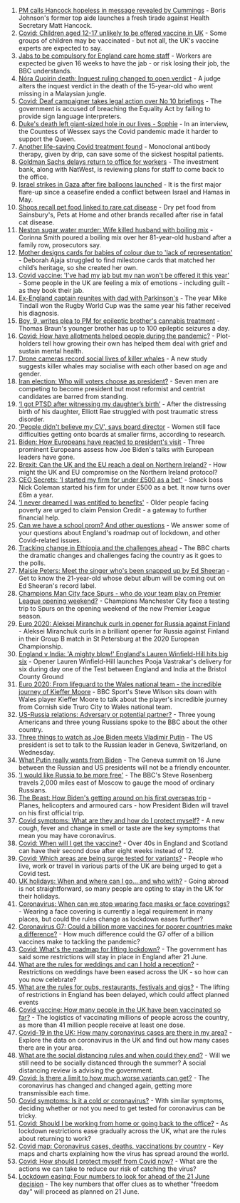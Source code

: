 1. [PM calls Hancock hopeless in message revealed by Cummings](https://www.bbc.co.uk/news/uk-politics-57498845) - Boris Johnson's former top aide launches a fresh tirade against Health Secretary Matt Hancock.
2. [Covid: Children aged 12-17 unlikely to be offered vaccine in UK](https://www.bbc.co.uk/news/health-57496074) - Some groups of children may be vaccinated - but not all, the UK's vaccine experts are expected to say.
3. [Jabs to be compulsory for England care home staff](https://www.bbc.co.uk/news/uk-57492264) - Workers are expected be given 16 weeks to have the jab - or risk losing their job, the BBC understands.
4. [Nóra Quoirin death: Inquest ruling changed to open verdict](https://www.bbc.co.uk/news/uk-england-london-57496395) - A judge alters the inquest verdict in the death of the 15-year-old who went missing in a Malaysian jungle.
5. [Covid: Deaf campaigner takes legal action over No 10 briefings](https://www.bbc.co.uk/news/uk-57496730) - The government is accused of breaching the Equality Act by failing to provide sign language interpreters.
6. [Duke's death left giant-sized hole in our lives - Sophie](https://www.bbc.co.uk/news/uk-57489426) - In an interview, the Countess of Wessex says the Covid pandemic made it harder to support the Queen.
7. [Another life-saving Covid treatment found](https://www.bbc.co.uk/news/health-57488150) - Monoclonal antibody therapy, given by drip, can save some of the sickest hospital patients.
8. [Goldman Sachs delays return to office for workers](https://www.bbc.co.uk/news/business-57494393) - The investment bank, along with NatWest, is reviewing plans for staff to come back to the office.
9. [Israel strikes in Gaza after fire balloons launched](https://www.bbc.co.uk/news/world-middle-east-57492745) - It is the first major flare-up since a ceasefire ended a conflict between Israel and Hamas in May.
10. [Shops recall pet food linked to rare cat disease](https://www.bbc.co.uk/news/business-57486596) - Dry pet food from Sainsbury's, Pets at Home and other brands recalled after rise in fatal cat disease.
11. [Neston sugar water murder: Wife killed husband with boiling mix](https://www.bbc.co.uk/news/uk-england-merseyside-57496373) - Corinna Smith poured a boiling mix over her 81-year-old husband after a family row, prosecutors say.
12. [Mother designs cards for babies of colour due to 'lack of representation'](https://www.bbc.co.uk/news/uk-england-london-57444540) - Deborah Ajaja struggled to find milestone cards that matched her child’s heritage, so she created her own.
13. [Covid vaccine: 'I've had my jab but my nan won't be offered it this year'](https://www.bbc.co.uk/news/newsbeat-57390412) - Some people in the UK are feeling a mix of emotions - including guilt - as they book their jab.
14. [Ex-England captain reunites with dad with Parkinson's](https://www.bbc.co.uk/news/uk-57497606) - The year Mike Tindall won the Rugby World Cup was the same year his father received his diagnosis.
15. [Boy, 9, writes plea to PM for epileptic brother's cannabis treatment](https://www.bbc.co.uk/news/uk-england-merseyside-57494694) - Thomas Braun's younger brother has up to 100 epileptic seizures a day.
16. [Covid: How have allotments helped people during the pandemic?](https://www.bbc.co.uk/news/uk-england-essex-57438179) - Plot-holders tell how growing their own has helped them deal with grief and sustain mental health.
17. [Drone cameras record social lives of killer whales](https://www.bbc.co.uk/news/science-environment-57486901) - A new study suggests killer whales may socialise with each other based on age and gender.
18. [Iran election: Who will voters choose as president?](https://www.bbc.co.uk/news/world-middle-east-57489539) - Seven men are competing to become president but most reformist and centrist candidates are barred from standing.
19. [‘I got PTSD after witnessing my daughter’s birth’](https://www.bbc.co.uk/news/stories-57442294) - After the distressing birth of his daughter, Elliott Rae struggled with post traumatic stress disorder.
20. ['People didn't believe my CV', says board director](https://www.bbc.co.uk/news/business-57486592) - Women still face difficulties getting onto boards at smaller firms, according to research.
21. [Biden: How Europeans have reacted to president's visit](https://www.bbc.co.uk/news/world-europe-57489588) - Three prominent Europeans assess how Joe Biden's talks with European leaders have gone.
22. [Brexit: Can the UK and the EU reach a deal on Northern Ireland?](https://www.bbc.co.uk/news/57475591) - How might the UK and EU compromise on the Northern Ireland protocol?
23. [CEO Secrets: 'I started my firm for under £500 as a bet'](https://www.bbc.co.uk/news/business-57470671) - Snack boss Nick Coleman started his firm for under £500 as a bet. It now turns over £6m a year.
24. ['I never dreamed I was entitled to benefits'](https://www.bbc.co.uk/news/business-57484790) - Older people facing poverty are urged to claim Pension Credit - a gateway to further financial help.
25. [Can we have a school prom? And other questions](https://www.bbc.co.uk/news/world-asia-china-51176409) - We answer some of your questions about England's roadmap out of lockdown, and other Covid-related issues.
26. [Tracking change in Ethiopia and the challenges ahead](https://www.bbc.co.uk/news/world-africa-57428039) - The BBC charts the dramatic changes and challenges facing the country as it goes to the polls.
27. [Maisie Peters: Meet the singer who's been snapped up by Ed Sheeran](https://www.bbc.co.uk/news/entertainment-arts-57468169) - Get to know the 21-year-old whose debut album will be coming out on Ed Sheeran's record label.
28. [Champions Man City face Spurs - who do your team play on Premier League opening weekend?](https://www.bbc.co.uk/sport/football/57494358) - Champions Manchester City face a testing trip to Spurs on the opening weekend of the new Premier League season.
29. [Euro 2020: Aleksei Miranchuk curls in opener for Russia against Finland](https://www.bbc.co.uk/sport/av/football/57501032) - Aleksei Miranchuk curls in a brilliant opener for Russia against Finland in their Group B match in St Petersburg at the 2020 European Championship.
30. [England v India: 'A mighty blow!' England's Lauren Winfield-Hill hits big six](https://www.bbc.co.uk/sport/av/cricket/57498056) - Opener Lauren Winfield-Hill launches Pooja Vastrakar's delivery for six during day one of the Test between England and India at the Bristol County Ground
31. [Euro 2020: From lifeguard to the Wales national team - the incredible journey of Kieffer Moore](https://www.bbc.co.uk/sport/av/football/57500414) - BBC Sport's Steve Wilson sits down with Wales player Kieffer Moore to talk about the player's incredible journey from Cornish side Truro City to Wales national team.
32. [US-Russia relations: Adversary or potential partner?](https://www.bbc.co.uk/news/world-us-canada-57421275) - Three young Americans and three young Russians spoke to the BBC about the other country.
33. [Three things to watch as Joe Biden meets Vladimir Putin](https://www.bbc.co.uk/news/world-us-canada-57427057) - The US president is set to talk to the Russian leader in Geneva, Switzerland, on Wednesday.
34. [What Putin really wants from Biden](https://www.bbc.co.uk/news/world-europe-57427055) - The Geneva summit on 16 June between the Russian and US presidents will not be a friendly encounter.
35. ['I would like Russia to be more free'](https://www.bbc.co.uk/news/world-europe-56808468) - The BBC's Steve Rosenberg travels 2,000 miles east of Moscow to gauge the mood of ordinary Russians.
36. [The Beast: How Biden's getting around on his first overseas trip](https://www.bbc.co.uk/news/world-us-canada-57424507) - Planes, helicopters and armoured cars - how President Biden will travel on his first official trip.
37. [Covid symptoms: What are they and how do I protect myself?](https://www.bbc.co.uk/news/health-51048366) - A new cough, fever and change in smell or taste are the key symptoms that mean you may have coronavirus.
38. [Covid: When will I get the vaccine?](https://www.bbc.co.uk/news/health-55045639) - Over 40s in England and Scotland can have their second dose after eight weeks instead of 12.
39. [Covid: Which areas are being surge tested for variants?](https://www.bbc.co.uk/news/explainers-54872039) - People who live, work or travel in various parts of the UK are being urged to get a Covid test.
40. [UK holidays: When and where can I go... and who with?](https://www.bbc.co.uk/news/explainers-52646738) - Going abroad is not straightforward, so many people are opting to stay in the UK for their holidays.
41. [Coronavirus: When can we stop wearing face masks or face coverings?](https://www.bbc.co.uk/news/health-51205344) - Wearing a face covering is currently a legal requirement in many places, but could the rules change as lockdown eases further?
42. [Coronavirus G7: Could a billion more vaccines for poorer countries make a difference?](https://www.bbc.co.uk/news/57427877) - How much difference could the G7 offer of a billion vaccines make to tackling the pandemic?
43. [Covid: What's the roadmap for lifting lockdown?](https://www.bbc.co.uk/news/explainers-52530518) - The government has said some restrictions will stay in place in England after 21 June.
44. [What are the rules for weddings and can I hold a reception?](https://www.bbc.co.uk/news/explainers-52811509) - Restrictions on weddings have been eased across the UK - so how can you now celebrate?
45. [What are the rules for pubs, restaurants, festivals and gigs?](https://www.bbc.co.uk/news/business-52977388) - The lifting of restrictions in England has been delayed, which could affect planned events
46. [Covid vaccine: How many people in the UK have been vaccinated so far?](https://www.bbc.co.uk/news/health-55274833) - The logistics of vaccinating millions of people across the country, as more than 41 million people receive at least one dose.
47. [Covid-19 in the UK: How many coronavirus cases are there in my area?](https://www.bbc.co.uk/news/uk-51768274) - Explore the data on coronavirus in the UK and find out how many cases there are in your area.
48. [What are the social distancing rules and when could they end?](https://www.bbc.co.uk/news/uk-51506729) - Will we still need to be socially distanced through the summer? A social distancing review is advising the government.
49. [Covid: Is there a limit to how much worse variants can get?](https://www.bbc.co.uk/news/health-57431420) - The coronavirus has changed and changed again, getting more transmissible each time.
50. [Covid symptoms: Is it a cold or coronavirus?](https://www.bbc.co.uk/news/health-54145299) - With similar symptoms, deciding whether or not you need to get tested for coronavirus can be tricky.
51. [Covid: Should I be working from home or going back to the office?](https://www.bbc.co.uk/news/business-52567567) - As lockdown restrictions ease gradually across the UK, what are the rules about returning to work?
52. [Covid map: Coronavirus cases, deaths, vaccinations by country](https://www.bbc.co.uk/news/world-51235105) - Key maps and charts explaining how the virus has spread around the world.
53. [Covid: How should I protect myself from Covid now?](https://www.bbc.co.uk/news/health-57087517) - What are the actions we can take to reduce our risk of catching the virus?
54. [Lockdown easing: Four numbers to look for ahead of the 21 June decision](https://www.bbc.co.uk/news/57403888) - The key numbers that offer clues as to whether "freedom day" will proceed as planned on 21 June.
